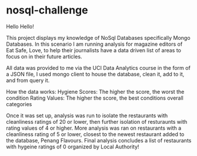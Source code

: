 # nosql-challenge

Hello Hello!

This project displays my knowledge of NoSql Databases specifically Mongo Databases. In this scenario I am running analysis for magazine editors of Eat Safe, Love, to help their journalists have a data driven list of areas to focus on in their future articles.

All data was provided to me via the UCI Data Analytics course in the form of a JSON file, I used mongo client to house the database, clean it, add to it, and from query it. 

How the data works: 
Hygiene Scores: The higher the score, the worst the condition
Rating Values: The higher the score, the best conditions overall categories

Once it was set up, analysis was run to isolate the restaurants with cleanliness ratings of 20 or lower, then further isolation of resturaunts with rating values of 4 or higher. More analysis was ran on restaurants with a cleanliness rating of 5 or lower, closest to the newest restaurant added to the database, Penang Flavours. 
Final analysis concludes a list of restaurants with hygeine ratings of 0 organized by Local Authority!
